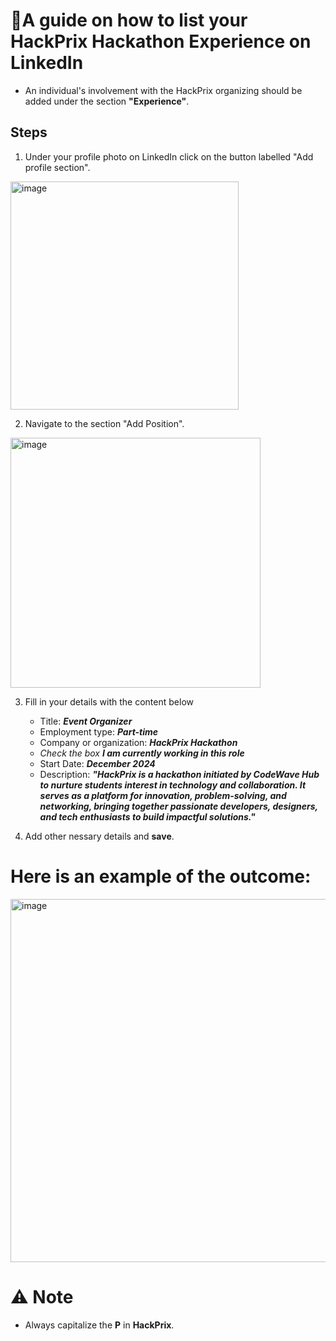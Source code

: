 # 📃A guide on how to list your HackPrix Hackathon Experience on LinkedIn

- An individual's involvement with the HackPrix organizing should be added under the section **"Experience"**.

## Steps

1. Under your profile photo on LinkedIn click on the button labelled "Add profile section".
<img width="365" alt="image" src="https://github.com/user-attachments/assets/1bf09452-c291-4178-88ff-c3ecb51d79e6" />


2. Navigate to the section "Add Position".
<img width="400" alt="image" src="https://github.com/user-attachments/assets/50fc638b-a481-41d1-aadd-4357a729f88a" />




3. Fill in your details with the content below
     
     - Title: **_Event Organizer_**
     - Employment type: **_Part-time_**
     - Company or organization: **_HackPrix Hackathon_**
     - _Check the box **I am currently working in this role**_
     - Start Date: **_December 2024_**
     - Description: ***"HackPrix is a hackathon initiated by CodeWave Hub to nurture students interest in technology and collaboration. It serves as a platform for innovation, problem-solving, and networking, bringing together passionate developers, designers, and tech enthusiasts to build impactful solutions."***
5. Add other nessary details and **save**.

# Here is an example of the outcome:

<img width="581" alt="image" src="https://github.com/user-attachments/assets/c6ab3ed9-c8e6-429f-8092-af12fddca3ee" />



# ⚠ Note

- Always capitalize the **P** in **HackPrix**.
